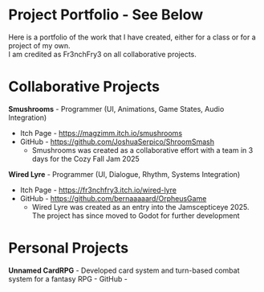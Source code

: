 
# Project Portfolio - See Below 
Here is a portfolio of the work that I have created, either for a class or for a project of my own.  
I am credited as Fr3nchFry3 on all collaborative projects.


# Collaborative Projects
**Smushrooms** - Programmer (UI, Animations, Game States, Audio Integration)  
  - Itch Page - https://magzimm.itch.io/smushrooms  
  - GitHub - https://github.com/JoshuaSerpico/ShroomSmash  
    - Smushrooms was created as a collaborative effort with a team in 3 days for the Cozy Fall Jam 2025  

**Wired Lyre** - Programmer (UI, Dialogue, Rhythm, Systems Integration)
  - Itch Page - https://fr3nchfry3.itch.io/wired-lyre
  - GitHub - https://github.com/bernaaaaard/OrpheusGame
    - Wired Lyre was created as an entry into the Jamscepticeye 2025. The project has since moved to Godot for further development

  # Personal Projects
  **Unnamed CardRPG**
    - Developed card system and turn-based combat system for a fantasy RPG
    - GitHub - 
